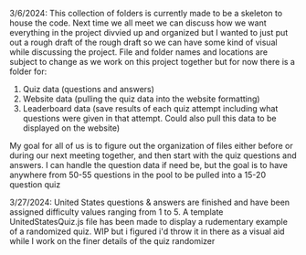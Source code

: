 3/6/2024:
This collection of folders is currently made to be a skeleton to house the code. Next time we all meet we can discuss how we want everything in the project divvied up and organized but I wanted to just put out a rough draft of the rough draft so we can have some kind of visual while discussing the project. File and folder names and locations are subject to change as we work on this project together but for now there is a folder for:

1. Quiz data (questions and answers)
2. Website data (pulling the quiz data into the website formatting)
3. Leaderboard data (save results of each quiz attempt including what questions were given in that attempt. Could also pull this data to be displayed on the website)

My goal for all of us is to figure out the organization of files either before or during our next meeting together, and then start with the quiz questions and answers. I can handle the question data if need be, but the goal is to have anywhere from 50-55 questions in the pool to be pulled into a 15-20 question quiz

3/27/2024:
United States questions & answers are finished and have been assigned difficulty values ranging from 1 to 5. A template UnitedStatesQuiz.js file has been made to display a rudementary example of a randomized quiz. WIP but i figured i'd throw it in there as a visual aid while I work on the finer details of the quiz randomizer
